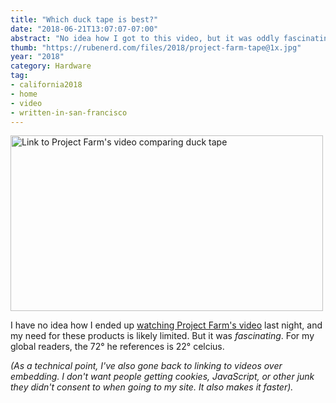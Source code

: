 ```yaml
---
title: "Which duck tape is best?"
date: "2018-06-21T13:07:07-07:00"
abstract: "No idea how I got to this video, but it was oddly fascinating."
thumb: "https://rubenerd.com/files/2018/project-farm-tape@1x.jpg"
year: "2018"
category: Hardware
tag:
- california2018
- home
- video
- written-in-san-francisco
---
```

<p><a href="https://www.youtube.com/watch?v=UbXy3c2oAfA"><img src="https://rubenerd.com/files/2018/project-farm-tape@1x.jpg" srcset="https://rubenerd.com/files/2018/project-farm-tape@1x.jpg 1x, https://rubenerd.com/files/2018/project-farm-tape@2x.jpg 2x" alt="Link to Project Farm's video comparing duck tape" style="width:500px; height:281px;" /></a></p>

I have no idea how I ended up [watching Project Farm's video] last night, and my need for these products is likely limited. But it was *fascinating*. For my global readers, the 72° he references is 22° celcius.

*(As a technical point, I've also gone back to linking to videos over embedding. I don't want people getting cookies, JavaScript, or other junk they didn't consent to when going to my site. It also makes it faster).*

[watching Project Farm's video]: https://www.youtube.com/watch?v=UbXy3c2oAfA

